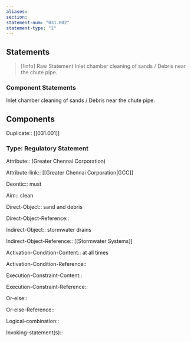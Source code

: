 ```yaml
---
aliases: 
section: 
statement-num: "031.002"
statement-type: "1"
---
```

## Statements 
> [!info] Raw Statement
> Inlet chamber cleaning of sands / Debris near the chute pipe. 
> 

### Component Statements
Inlet chamber cleaning of sands / Debris near the chute pipe. 
## Components
Duplicate:: [[031.001]]

### Type: Regulatory Statement
Attribute:: (Greater Chennai Corporation)

Attribute-link:: [[Greater Chennai Corporation|GCC]]


Deontic:: must


Aim:: clean


Direct-Object:: sand and debris

Direct-Object-Reference:: 


Indirect-Object:: stormwater drains

Indirect-Object-Reference:: [[Stormwater Systems]]


Activation-Condition-Content:: at all times

Activation-Condition-Reference:: 


Execution-Constraint-Content::

Execution-Constraint-Reference:: 


Or-else::

Or-else-Reference:: 


Logical-combination::


Invoking-statement(s)::
